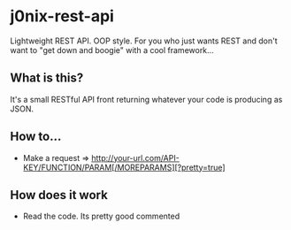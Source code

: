 j0nix-rest-api
==============

Lightweight REST API. OOP style. For you who just wants REST and don't want to "get down and boogie" with a cool framework...


## What is this?
It's a small RESTful API front returning whatever your code is producing as JSON.

## How to...

 * Make a request => http://your-url.com/API-KEY/FUNCTION/PARAM[/MOREPARAMS][?pretty=true]

## How does it work

* Read the code. Its pretty good commented
